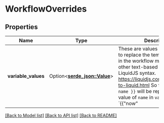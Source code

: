 # WorkflowOverrides

## Properties

Name | Type | Description | Notes
------------ | ------------- | ------------- | -------------
**variable_values** | Option<[**serde_json::Value**](.md)> | These are values that will be used to replace the template variables in the workflow messages and other text-based fields. This uses LiquidJS syntax. https://liquidjs.com/tutorials/intro-to-liquid.html  So for example, `{{ name }}` will be replaced with the value of `name` in `variableValues`. `{{\"now\" | date: \"%b %d, %Y, %I:%M %p\", \"America/New_York\"}}` will be replaced with the current date and time in New York.  Some VAPI reserved defaults:  - *customer* - the customer object | [optional]

[[Back to Model list]](../README.md#documentation-for-models) [[Back to API list]](../README.md#documentation-for-api-endpoints) [[Back to README]](../README.md)


